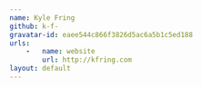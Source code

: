 ```yaml
---
name: Kyle Fring
github: k-f-
gravatar-id: eaee544c866f3826d5ac6a5b1c5ed188
urls:
    -   name: website
        url: http://kfring.com
layout: default
---
```

